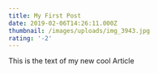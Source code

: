 ```yaml
---
title: My First Post
date: 2019-02-06T14:26:11.000Z
thumbnail: /images/uploads/img_3943.jpg
rating: '-2'
---
```

This is the text of my new cool Article
